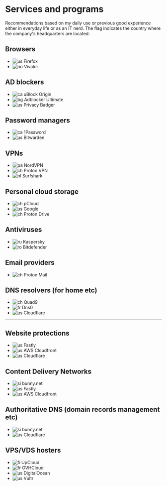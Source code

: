 # Services and programs
Recommendations based on my daily use or previous good experience either in everyday life or as an IT nerd.
The flag indicates the country where the company's headquarters are located.


## Browsers
- ![us](https://check-host.net/images/flags/us.png) Firefox
- ![no](https://check-host.net/images/flags/no.png) Vivaldi
## AD blockers
- ![ca](https://check-host.net/images/flags/ca.png) uBlock Origin
- ![bg](https://check-host.net/images/flags/bg.png) Adblocker Ultimate
- ![us](https://check-host.net/images/flags/us.png) Privacy Badger

## Password managers
- ![ca](https://check-host.net/images/flags/ca.png) 1Password
- ![us](https://check-host.net/images/flags/us.png) Bitwarden

## VPNs
- ![pa](https://check-host.net/images/flags/pa.png) NordVPN
- ![ch](https://check-host.net/images/flags/ch.png) Proton VPN
- ![nl](https://check-host.net/images/flags/nl.png) Surfshark

## Personal cloud storage
- ![ch](https://check-host.net/images/flags/ch.png) pCloud
- ![us](https://check-host.net/images/flags/us.png) Google
- ![ch](https://check-host.net/images/flags/ch.png) Proton Drive

## Antiviruses
- ![ru](https://check-host.net/images/flags/ru.png) Kaspersky
- ![ro](https://check-host.net/images/flags/ro.png) Bitdefender

## Email providers
- ![ch](https://check-host.net/images/flags/ch.png) Proton Mail

## DNS resolvers (for home etc)
- ![ch](https://check-host.net/images/flags/ch.png) Quad9
- ![fr](https://check-host.net/images/flags/ch.png) Dns0
- ![us](https://check-host.net/images/flags/us.png) Cloudflare

<hr>

## Website protections
- ![us](https://check-host.net/images/flags/us.png) Fastly
- ![us](https://check-host.net/images/flags/us.png) AWS Cloudfront
- ![us](https://check-host.net/images/flags/us.png) Cloudflare

## Content Delivery Networks
- ![si](https://check-host.net/images/flags/si.png) bunny.net
- ![us](https://check-host.net/images/flags/us.png) Fastly
- ![us](https://check-host.net/images/flags/us.png) AWS Cloudfront

## Authoritative DNS (domain records management etc)
- ![si](https://check-host.net/images/flags/si.png) bunny.net
- ![us](https://check-host.net/images/flags/us.png) Cloudflare

## VPS/VDS hosters
- ![fi](https://check-host.net/images/flags/fi.png) UpCloud
- ![fr](https://check-host.net/images/flags/fr.png) OVHCloud
- ![us](https://check-host.net/images/flags/us.png) DigitalOcean
- ![us](https://check-host.net/images/flags/us.png) Vultr

